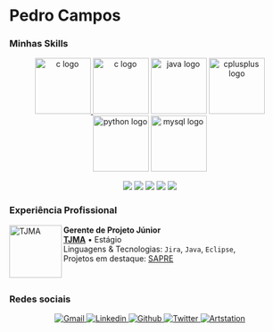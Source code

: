 # Pedro Campos

<h3>Minhas Skills</h3>

<p align="center">
  <a href="https://getbootstrap.com/">
    <img src="https://predocampos.github.io/public/images/icons/c-original.svg" alt="c logo" width="100" height="100">
  </a>
  <img src="https://predocampos.github.io/public/images/icons/c-original.svg" alt="c logo" width="100" height="100">
  <img src="https://predocampos.github.io/public/images/icons/java-original.svg" alt="java logo" width="100" height="100">
  <img src="https://predocampos.github.io/public/images/icons/cplusplus-original.svg" alt="cplusplus logo" width="100" height="100">
  <img src="https://predocampos.github.io/public/images/icons/python-original.svg" alt="python logo" width="100" height="100">
  <img src="https://predocampos.github.io/public/images/icons/mysql-original-wordmark.svg" alt="mysql logo" width="100" height="100">
</p>

<div style="text-align:center;margin:auto;font-size:50px">
    <i class="devicon-java-plain"></i>
    <i class="devicon-c-plain"></i>
    <i class="devicon-cplusplus-plain"></i>
    <i class="devicon-python-plain"></i>
    <i class="devicon-mysql-plain"></i>
</div>

<div style="text-align:center;margin:auto;font-size:50px">
    <i class="devicon-html5-plain"></i>
    <i class="devicon-css3-plain"></i>
    <i class="devicon-javascript-plain"></i>
    <i class="devicon-selenium-plain"></i>
    <i class="devicon-wordpress-plain"></i>
</div>

<div id="DevOps" style="text-align:center;margin:auto;font-size:50px">
    <i class="devicon-git-plain"></i>
    <i class="devicon-github-plain"></i>
    <i class="devicon-gitlab-plain"></i>
</div>

<div style="text-align:center;margin:auto">
    <img src="https://img.shields.io/badge/Jira-0052CC?style=for-the-badge&logo=jira&logoColor=white">
    <img src="https://img.shields.io/badge/Figma-F24E1E?style=for-the-badge&logo=figma&logoColor=white">
    <img src="https://img.shields.io/badge/Eclipse-2C2255?style=for-the-badge&logo=eclipseide&logoColor=white">
    <img src="https://img.shields.io/badge/VScode-007ACC?style=for-the-badge&logo=visualstudiocode&logoColor=white">
    <img src="https://img.shields.io/badge/unity-FFFFFF?style=for-the-badge&logo=unity&logoColor=black">
</div>

<h3>Experiência Profissional</h3>

[<img align="left" height="94px" width="94px" alt="TJMA" src="https://www.irib.org.br/app/webroot/files/downloads/images/MARCA%20SECUNDARIA%201.png">][tjma.link]
**Gerente de Projeto Júnior** \
[**TJMA**][tjma.link] • Estágio \
Linguagens & Tecnologias: `Jira`, `Java`, `Eclipse`,\
Projetos em destaque: [SAPRE]()

<br/>

<h3>Redes sociais</h3>

<div style="text-align:center">
      <a href="mailto:phenriquebcampos@gmail.com">
        <img alt="Gmail" src="https://img.shields.io/badge/Gmail-EA4335?style=flat&logo=gmail&logoColor=white">
      </a>
      <a href="https://www.linkedin.com/in/pedro-camposti/">
        <img alt="Linkedin" src="https://img.shields.io/badge/LinkedIn-0077B5?style=flat&logo=linkedin&logoColor=white">
      </a>
      <a href="https://github.com/PredoCampos">
        <img alt="Github" src="https://img.shields.io/badge/GitHub-100000?style=flat&logo=github&logoColor=white">
      </a>
      <a href="https://twitter.com/drope_sem_rumo">
        <img alt="Twitter" src="https://img.shields.io/badge/Twitter-1DA1F2?style=flat&logo=twitter&logoColor=white">
      </a>
      <a href="https://twitter.com/drope_sem_rumo">
        <img alt="Artstation" src="https://img.shields.io/badge/Twitter-1DA1F2?style=flat&logo=twitter&logoColor=white">
      </a>
</div>

<br/>

[//]: #

<link rel="stylesheet" href="https://cdn.jsdelivr.net/gh/devicons/devicon@v2.15.1/devicon.min.css">

[tjma.link]: <https://www.tjma.jus.br/>
